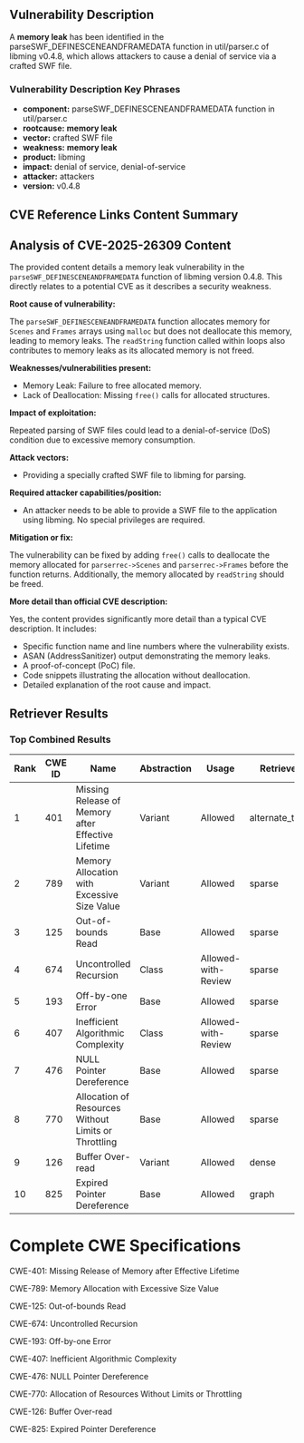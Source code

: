 ## Vulnerability Description
A ****memory leak**** has been identified in the parseSWF_DEFINESCENEANDFRAMEDATA function in util/parser.c of libming v0.4.8, which allows attackers to cause a denial of service via a crafted SWF file.

### Vulnerability Description Key Phrases
- **component:** parseSWF_DEFINESCENEANDFRAMEDATA function in util/parser.c
- **rootcause:** **memory leak**
- **vector:** crafted SWF file
- **weakness:** **memory leak**
- **product:** libming
- **impact:** denial of service, denial-of-service
- **attacker:** attackers
- **version:** v0.4.8

## CVE Reference Links Content Summary
## Analysis of CVE-2025-26309 Content

The provided content details a memory leak vulnerability in the `parseSWF_DEFINESCENEANDFRAMEDATA` function of libming version 0.4.8. This directly relates to a potential CVE as it describes a security weakness.

**Root cause of vulnerability:**

The `parseSWF_DEFINESCENEANDFRAMEDATA` function allocates memory for `Scenes` and `Frames` arrays using `malloc` but does not deallocate this memory, leading to memory leaks.  The `readString` function called within loops also contributes to memory leaks as its allocated memory is not freed.

**Weaknesses/vulnerabilities present:**

*   Memory Leak: Failure to free allocated memory.
*   Lack of Deallocation: Missing `free()` calls for allocated structures.

**Impact of exploitation:**

Repeated parsing of SWF files could lead to a denial-of-service (DoS) condition due to excessive memory consumption.

**Attack vectors:**

*   Providing a specially crafted SWF file to libming for parsing.

**Required attacker capabilities/position:**

*   An attacker needs to be able to provide a SWF file to the application using libming. No special privileges are required.

**Mitigation or fix:**

The vulnerability can be fixed by adding `free()` calls to deallocate the memory allocated for `parserrec->Scenes` and `parserrec->Frames` before the function returns. Additionally, the memory allocated by `readString` should be freed.

**More detail than official CVE description:**

Yes, the content provides significantly more detail than a typical CVE description. It includes:

*   Specific function name and line numbers where the vulnerability exists.
*   ASAN (AddressSanitizer) output demonstrating the memory leaks.
*   A proof-of-concept (PoC) file.
*   Code snippets illustrating the allocation without deallocation.
*   Detailed explanation of the root cause and impact.

## Retriever Results

### Top Combined Results

| Rank | CWE ID | Name | Abstraction | Usage  | Retrievers | Individual Scores |
|------|--------|------|-------------|-------|------------|-------------------|
| 1 | 401 | Missing Release of Memory after Effective Lifetime | Variant | Allowed | alternate_terms | 1.000 |
| 2 | 789 | Memory Allocation with Excessive Size Value | Variant | Allowed | sparse | 0.227 |
| 3 | 125 | Out-of-bounds Read | Base | Allowed | sparse | 0.225 |
| 4 | 674 | Uncontrolled Recursion | Class | Allowed-with-Review | sparse | 0.212 |
| 5 | 193 | Off-by-one Error | Base | Allowed | sparse | 0.209 |
| 6 | 407 | Inefficient Algorithmic Complexity | Class | Allowed-with-Review | sparse | 0.209 |
| 7 | 476 | NULL Pointer Dereference | Base | Allowed | sparse | 0.201 |
| 8 | 770 | Allocation of Resources Without Limits or Throttling | Base | Allowed | sparse | 0.198 |
| 9 | 126 | Buffer Over-read | Variant | Allowed | dense | 0.522 |
| 10 | 825 | Expired Pointer Dereference | Base | Allowed | graph | 0.002 |



# Complete CWE Specifications

CWE-401: Missing Release of Memory after Effective Lifetime

CWE-789: Memory Allocation with Excessive Size Value

CWE-125: Out-of-bounds Read

CWE-674: Uncontrolled Recursion

CWE-193: Off-by-one Error

CWE-407: Inefficient Algorithmic Complexity

CWE-476: NULL Pointer Dereference

CWE-770: Allocation of Resources Without Limits or Throttling

CWE-126: Buffer Over-read

CWE-825: Expired Pointer Dereference